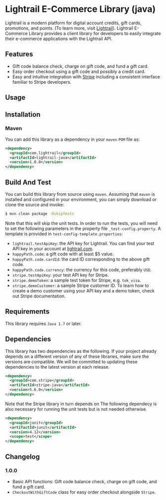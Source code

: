 # Lightrail E-Commerce Library (java)

Lightrail is a modern platform for digital account credits, gift cards, promotions, and points.
(To learn more, visit [Lightrail](https://www.lightrail.com/)).
Lightrail E-Commerce Library provides a client library for developers to easily integrate their 
e-commerce applications with the Lightrail API. 

## Features ##
- Gift code balance check, charge on gift code, and fund a gift card.
- Easy order checkout using a gift code and possibly a credit card.
- Easy and intuitive integration with [Stripe](https://stripe.com/) including a 
consistent interface familiar to Stripe developers.

## Usage ##

## Installation ##
### Maven
You can add this library as a dependency in your `maven` `POM` file as:
```xml
<dependency>
  <groupId>com.lightrail</groupId>
  <artifactId>lightrail-java</artifactId>
  <version>1.0.0</version>
</dependency>
```

## Build And Test ##
You can build  this library from source using `maven`. Assuming that `maven` is installed and configured in your 
environment, you can simply download or clone the source and invoke:
```sh
$ mvn clean package -DskipTests
```
Note that this will skip the unit tests. In order to run the tests, you will need to set the 
following parameters in the property file `_test-config.property`. A template 
is provided in `test-config-template.properties`:
- `lightrail.testApiKey`: the API key for Lightrail. You can find your test API key in your account at 
[lightrail.com](lightrail.com). 
- `happyPath.code`: a gift code with at least $5 value.
- `happyPath.code.cardId`: the card ID corresponding to the above gift code.
- `happyPath.code.currency`: the currency for this code, preferably `USD`.
- `stripe.testApiKey`: your test API key for Stripe.
- `stripe.demoToken`: a sample test token for Stripe, e.g. `tok_visa`.
- `stripe.demoCustomer`: a sample Stripe customer ID. To learn how to create a demo customer using your 
API key and a demo token, check out Stripe documentation.  

## Requirements ## 
This library requires `Java 1.7` or later.

## Dependencies ##

This library has two dependencies as the following. If your project already depends on a different version of any of these libraries, 
make sure the versions are compatible. We will be committed to updating these dependencies to the latest version at each 
release.
```xml
<dependency>
  <groupId>com.stripe</groupId>
  <artifactId>stripe-java</artifactId>
  <version>5.6.0</version>
</dependency>
```
Note that the Stripe library in turn depends on 
The following dependecy is also necessary for running the unit tests but is not needed otherwise.
```xml
<dependency>
  <groupId>junit</groupId>
  <artifactId>junit</artifactId>
  <version>4.12</version>
  <scope>test</scope>
</dependency>
```
## Changelog ## 

### 1.0.0 ###
- Basic API functions: Gift code balance check, charge on gift code, and fund a gift card.
- `CheckoutWithGiftCode` class for easy order checkout alongside `Stripe`.

